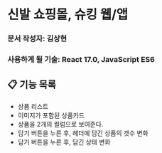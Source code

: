 # 신발 쇼핑몰, 슈킹 웹/앱 

### 문서 작성자: 김상현

### 사용하게 될 기술: React 17.0, JavaScript ES6

## 📋 기능 목록
- 상품 리스트
- 이미지가 포함된 상품카드
- 상품을 2개의 컬럼으로 보여준다.
- 담기 버튼을 누른 후, 헤더에 담긴 상품의 갯수 변화
- 담기 버튼을 누른 후, 담긴 상태 변화